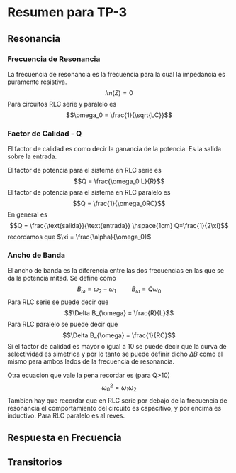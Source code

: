 # Resumen para TP-3
## Resonancia
### Frecuencia de Resonancia
La frecuencia de resonancia es la frecuencia para la cual la impedancia es puramente resistiva.
$$Im(Z) = 0$$
Para circuitos RLC serie y paralelo es $$\omega_0 = \frac{1}{\sqrt{LC}}$$
### Factor de Calidad - Q
El factor de calidad es como decir la ganancia de la potencia. Es la salida sobre la entrada.

El factor de potencia para el sistema en RLC serie es $$Q = \frac{\omega_0 L}{R}$$El factor de potencia para el sistema en RLC paralelo es $$Q = \frac{1}{\omega_0RC}$$
En general es $$Q = \frac{\text{salida}}{\text{entrada}} \hspace{1cm} Q=\frac{1}{2\xi}$$ recordamos que $\xi = \frac{\alpha}{\omega_0}$


### Ancho de Banda
El ancho de banda es la diferencia entre las dos frecuencias en las que se da la potencia mitad. Se define como $$B_{\omega} = \omega_2 - \omega_1 \hspace{1cm} B_{\omega}=Q\omega_0$$
Para RLC serie se puede decir que $$\Delta B_{\omega} = \frac{R}{L}$$Para RLC paralelo se puede decir que $$\Delta B_{\omega} = \frac{1}{RC}$$
Si el factor de calidad es mayor o igual a 10 se puede decir que la curva de selectividad es simetrica y por lo tanto se puede definir dicho $\Delta B$ como el mismo para ambos lados de la frecuencia de resonancia.

Otra ecuacion que vale la pena recordar es (para Q>10)$$\omega_0^2 = \omega_1\omega_2$$
Tambien hay que recordar que en RLC serie por debajo de la frecuencia de resonancia el comportamiento del circuito es capacitivo, y por encima es inductivo. Para RLC paralelo es al reves.

## Respuesta en Frecuencia


## Transitorios